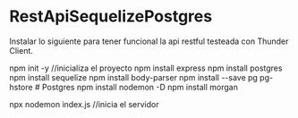 # RestApiSequelizePostgres

Instalar lo siguiente para tener funcional la api restful testeada con Thunder Client.

npm init -y //inicializa el proyecto
npm install express
npm install postgres
npm install sequelize
npm install body-parser
npm install --save pg pg-hstore # Postgres
npm install nodemon -D
npm install morgan

npx nodemon index.js //inicia el servidor
